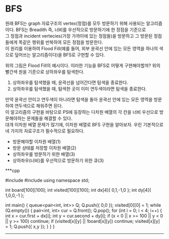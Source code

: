 # BFS    
원래 BFS는 graph 자료구조의 vertex(정점)를 모두 방문하기 위해 사용되는 알고리즘이다. BFS는 Breadith 즉, 너비를 우선적으로 방문하기에 한 정점을 기준으로    
그 정점과 incident vertecies(가장 가까이에 있는 정점들)을 방문하고 그 방문된 정점들에게 똑같은 행위를 반복하여 모든 정점을 방문한다.       
이 원리를 이용하여 Flood Fill(예를 들어, 외부 윤곽선 안에 있는 모든 영역을 하나의 색으로 덮어쓰는 알고리즘이다)을 BFS로 구현할 수 있다.     

위의 그림은 Flood Fill의 예시이다. 이러한 기능을 BFS로 어떻게 구현해야할까? 위의 빨간색 원을 기준으로 상하좌우를 탐색한다. 
1. 상하좌우를 탐색했을 때, 윤곽선을 넘어간다면 탐색을 종료한다.
2. 상하좌우를 탐색했을 때, 탐색한 곳이 이미 연두색이라면 탐색을 종료한다.     
    
만약 윤곽선 안이고 연두색이 아니라면 탐색을 돌아 윤곽선 안에 있는 모든 영역을 방문하여 연두색으로 채워주면 된다.    
이 알고리즘의 구현을 바탕으로 PS에 등장하는 다차원 배열의 각 칸을 너비 우선으로 방문해야하는 문제들을 해결할 수 있다.    
대개 이차원 배열 문제가 많기에, 이차원 배열로 BFS 구현을 알아보자. 
우린 기본적으로 네 가지의 자료구조가 필수적으로 필요하다.
* 방문해야할 이차원 배열(1)    
* 방문 상태를 저장할 이차원 배열(2)    
* 상하좌우를 방문하기 위한 배열(3)    
* 상하좌우(너비)를 우선적으로 방문하기 위한 큐(3)     
    
     
***cpp

#include <queue>
#include <utility>
using namespace std;

int board[100][100];
int visited[100][100];
int dx[4]{ 0,1,-1,0 };
int dy[4]{ 1,0,0,-1 };

int main() {
	queue<pair<int, int>> Q;
	Q.push({ 0,0 });
	visited[0][0] = 1;
	while (Q.empty()) {
		pair<int, int> cur = Q.front(); Q.pop();
		for (int i = 0; i < 4; i++) {
			int x = cur.first + dx[i];
			int y = cur.second + dy[i];
			if (x < 0 || x >= 100 || y < 0 || y >= 100) continue;
			if (visited[x][y] || !board[x][y]) continue;
			visited[x][y] = 1;
			Q.push({ x,y });
		}
	}
}
	
***    
